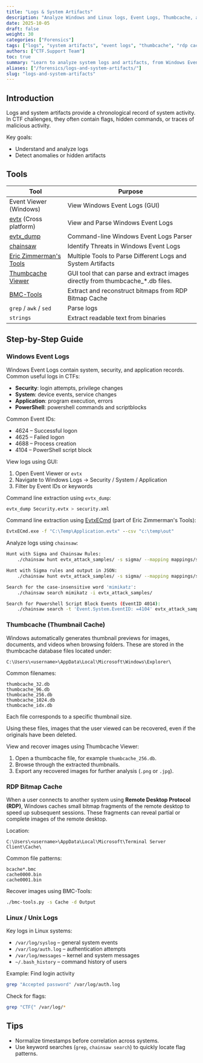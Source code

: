```yaml
---
title: "Logs & System Artifacts"
description: "Analyze Windows and Linux logs, Event Logs, Thumbcache, and RDP Bitmap Cache to uncover hidden activity and artifacts in digital forensics challenges."
date: 2025-10-05
draft: false
weight: 30
categories: ["Forensics"]
tags: ["logs", "system artifacts", "event logs", "thumbcache", "rdp cache", "chainsaw", "linux logs"]
authors: ["CTF.Support Team"]
toc: true
summary: "Learn to analyze system logs and artifacts, from Windows Event Logs to Linux syslogs, thumbnail caches, and RDP session data, to trace activity and uncover hidden evidence."
aliases: ["/forensics/logs-and-system-artifacts/"]
slug: "logs-and-system-artifacts"
---
```


## Introduction

Logs and system artifacts provide a chronological record of system activity. In CTF challenges, they often contain flags, hidden commands, or traces of malicious activity.

Key goals:

- Understand and analyze logs
- Detect anomalies or hidden artifacts

## Tools

| Tool                                                                 | Purpose                                                                         |
|----------------------------------------------------------------------|---------------------------------------------------------------------------------|
| Event Viewer (Windows)                                               | View Windows Event Logs (GUI)                                                   |
| [evtx](https://github.com/omerbenamram/evtx) (Cross platform)        | View and Parse Windows Event Logs                                               |
| [evtx_dump](https://github.com/williballenthin/python-evtx)          | Command-line Windows Event Logs Parser                                          |
| [chainsaw](https://github.com/WithSecureLabs/chainsaw)               | Identify Threats in Windows Event Logs                                          |
| [Eric Zimmerman's Tools](https://ericzimmerman.github.io/#!index.md) | Multiple Tools to Parse Different Logs and System Artifacts                     |
| [Thumbcache Viewer](https://thumbcacheviewer.github.io/)             | GUI tool that can parse and extract images directly from thumbcache_*.db files. |
| [BMC-Tools](https://github.com/ANSSI-FR/bmc-tools)                   | Extract and reconstruct bitmaps from RDP Bitmap Cache                           |
| `grep` / `awk` / `sed`                                               | Parse logs                                                                      |
| `strings`                                                            | Extract readable text from binaries                                             |

## Step-by-Step Guide

### Windows Event Logs

Windows Event Logs contain system, security, and application records. Common useful logs in CTFs:

- **Security**: login attempts, privilege changes
- **System**: device events, service changes
- **Application**: program execution, errors
- **PowerShell**: powershell commands and scriptblocks

Common Event IDs:

- 4624 – Successful logon
- 4625 – Failed logon
- 4688 – Process creation
- 4104 – PowerShell script block

View logs using GUI:

1. Open Event Viewer or `evtx`
2. Navigate to Windows Logs -> Security / System / Application
3. Filter by Event IDs or keywords

Command line extraction using `evtx_dump`:

```bash
evtx_dump Security.evtx > security.xml
```

Command line extraction using [EvtxECmd](https://github.com/EricZimmerman/evtx) (part of Eric Zimmerman's Tools):

```cmd
EvtxECmd.exe -f "C:\Temp\Application.evtx" --csv "c:\temp\out"
```

Analyze logs using `chainsaw`:

```bash
Hunt with Sigma and Chainsaw Rules:
    ./chainsaw hunt evtx_attack_samples/ -s sigma/ --mapping mappings/sigma-event-logs-all.yml -r rules/

Hunt with Sigma rules and output in JSON:
    ./chainsaw hunt evtx_attack_samples/ -s sigma/ --mapping mappings/sigma-event-logs-all.yml --json

Search for the case-insensitive word 'mimikatz':
    ./chainsaw search mimikatz -i evtx_attack_samples/

Search for Powershell Script Block Events (EventID 4014):
    ./chainsaw search -t 'Event.System.EventID: =4104' evtx_attack_samples/
```

### Thumbcache (Thumbnail Cache)

Windows automatically generates thumbnail previews for images, documents, and videos when browsing folders. These are stored in the thumbcache database files located under:

```text
C:\Users\<username>\AppData\Local\Microsoft\Windows\Explorer\
```

Common filenames:

```text
thumbcache_32.db
thumbcache_96.db
thumbcache_256.db
thumbcache_1024.db
thumbcache_idx.db
```

Each file corresponds to a specific thumbnail size.

Using these files, images that the user viewed can be recovered, even if the originals have been deleted.

View and recover images using Thumbcache Viewer:

1. Open a thumbcache file, for example `thumbcache_256.db`.
2. Browse through the extracted thumbnails.
3. Export any recovered images for further analysis (`.png` or `.jpg`).

### RDP Bitmap Cache

When a user connects to another system using **Remote Desktop Protocol (RDP)**, Windows caches small bitmap fragments of the remote desktop to speed up subsequent sessions. These fragments can reveal partial or complete images of the remote desktop.

Location:

```text
C:\Users\<username>\AppData\Local\Microsoft\Terminal Server Client\Cache\
```

Common file patterns:

```text
bcache*.bmc
cache0000.bin
cache0001.bin
```

Recover images using BMC-Tools:

```bash
./bmc-tools.py -s Cache -d Output
```

### Linux / Unix Logs

Key logs in Linux systems:

- `/var/log/syslog` – general system events
- `/var/log/auth.log` – authentication attempts
- `/var/log/messages` – kernel and system messages
- `~/.bash_history` – command history of users

Example: Find login activity

```bash
grep "Accepted password" /var/log/auth.log
```

Check for flags:

```bash
grep "CTF{" /var/log/*
```

## Tips

- Normalize timestamps before correlation across systems.
- Use keyword searches (`grep`, `chainsaw search`) to quickly locate flag patterns.
